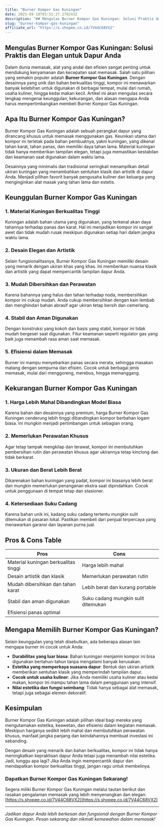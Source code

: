 ```yaml
---
title: "Burner Kompor Gas Kuningan"
date: 2025-09-18T03:51:27.278243Z
description: "## Mengulas Burner Kompor Gas Kuningan: Solusi Praktis dan Elegan untuk Dapur Anda..."
slug: "burner-kompor-gas-kuningan"
affiliate_url: "https://s.shopee.co.id/7V44C68VX2"
---
```

## Mengulas Burner Kompor Gas Kuningan: Solusi Praktis dan Elegan untuk Dapur Anda

Dalam dunia memasak, alat yang andal dan efisien sangat penting untuk mendukung kenyamanan dan kecepatan saat memasak. Salah satu pilihan yang semakin populer adalah **Burner Kompor Gas Kuningan**. Dengan desainnya yang unik dan bahan berkualitas tinggi, kompor ini menawarkan banyak kelebihan untuk digunakan di berbagai tempat, mulai dari rumah, usaha kuliner, hingga kedai makan kecil. Artikel ini akan mengulas secara lengkap mengenai keunggulan, kekurangan, dan alasan mengapa Anda harus mempertimbangkan membeli Burner Kompor Gas Kuningan.

## Apa Itu Burner Kompor Gas Kuningan?

Burner Kompor Gas Kuningan adalah sebuah perangkat dapur yang dirancang khusus untuk memasak menggunakan gas. Keunikan utama dari kompor ini terletak pada bahan pembuatnya, yakni kuningan, yang dikenal tahan karat, tahan panas, dan memiliki daya tahan lama. Material kuningan tidak hanya memberikan tampilan elegan, tetapi juga memastikan kestabilan dan keamanan saat digunakan dalam waktu lama.

Desainnya yang minimalis dan tradisional seringkali menampilkan detail ukiran kuningan yang menambahkan sentuhan klasik dan artistik di dapur Anda. Menjadi pilihan favorit banyak pengusaha kuliner dan keluarga yang menginginkan alat masak yang tahan lama dan estetis.

## Keunggulan Burner Kompor Gas Kuningan

### 1. Material Kuningan Berkualitas Tinggi
Kuningan adalah bahan utama yang digunakan, yang terkenal akan daya tahannya terhadap panas dan karat. Hal ini menjadikan kompor ini sangat awet dan tidak mudah rusak meskipun digunakan setiap hari dalam jangka waktu lama.

### 2. Desain Elegan dan Artistik
Selain fungsionalitasnya, Burner Kompor Gas Kuningan memiliki desain yang menarik dengan ukiran khas yang khas. Ini memberikan nuansa klasik dan artistik yang dapat mempercantik tampilan dapur Anda.

### 3. Mudah Dibersihkan dan Perawatan
Karena bahannya yang halus dan tahan terhadap noda, membersihkan kompor ini cukup mudah. Anda cukup membersihkan dengan kain lembab dan menghindari bahan abrasif agar ukiran tetap bersih dan cemerlang.

### 4. Stabil dan Aman Digunakan
Dengan konstruksi yang kokoh dan basis yang stabil, kompor ini tidak mudah bergeser saat digunakan. Fitur keamanan seperti regulator gas yang baik juga menambah rasa aman saat memasak.

### 5. Efisiensi dalam Memasak
Burner ini mampu menyebarkan panas secara merata, sehingga masakan matang dengan sempurna dan efisien. Cocok untuk berbagai jenis memasak, mulai dari menggoreng, merebus, hingga memanggang.

## Kekurangan Burner Kompor Gas Kuningan

### 1. Harga Lebih Mahal Dibandingkan Model Biasa
Karena bahan dan desainnya yang premium, harga Burner Kompor Gas Kuningan cenderung lebih tinggi dibandingkan kompor berbahan logam biasa. Ini mungkin menjadi pertimbangan untuk sebagian orang.

### 2. Memerlukan Perawatan Khusus
Agar tetap tampak mengkilap dan terawat, kompor ini membutuhkan pembersihan rutin dan perawatan khusus agar ukirannya tetap kinclong dan tidak berkarat.

### 3. Ukuran dan Berat Lebih Berat
Dikarenakan bahan kuningan yang padat, kompor ini biasanya lebih berat dan mungkin memerlukan penanganan ekstra saat dipindahkan. Cocok untuk penggunaan di tempat tetap dan stasioner.

### 4. Ketersediaan Suku Cadang
Karena bahan unik ini, kadang suku cadang tertentu mungkin sulit ditemukan di pasaran lokal. Pastikan membeli dari penjual terpercaya yang menawarkan garansi dan layanan purna jual.

## Pros & Cons Table

| **Pros**                                         | **Cons**                                    |
|--------------------------------------------------|--------------------------------------------|
| Material kuningan berkualitas tinggi             | Harga lebih mahal                        |
| Desain artistik dan klasik                       | Memerlukan perawatan rutin               |
| Mudah dibersihkan dan tahan karat               | Lebih berat dan kurang portable          |
| Stabil dan aman digunakan                        | Suku cadang mungkin sulit ditemukan      |
| Efisiensi panas optimal                          |                                              |

## Mengapa Memilih Burner Kompor Gas Kuningan?

Selain keunggulan yang telah disebutkan, ada beberapa alasan lain mengapa burner ini cocok untuk Anda:

- **Durabilitas yang luar biasa**: Bahan kuningan menjamin kompor ini bisa digunakan bertahun-tahun tanpa mengalami banyak kerusakan.
- **Estetika yang memperkaya suasana dapur**: Bentuk dan ukiran artistik memberikan sentuhan klasik yang memperindah tampilan dapur.
- **Cocok untuk usaha kuliner**: Jika Anda memiliki usaha kuliner atau kedai makan, kompor ini mampu tahan lama dalam penggunaan yang intensif.
- **Nilai estetika dan fungsi seimbang**: Tidak hanya sebagai alat memasak, tetapi juga sebagai elemen dekoratif.

## Kesimpulan

Burner Kompor Gas Kuningan adalah pilihan ideal bagi mereka yang mengutamakan estetika, keawetan, dan efisiensi dalam kegiatan memasak. Meskipun harganya sedikit lebih mahal dan membutuhkan perawatan khusus, manfaat jangka panjang dan keindahannya membuat investasi ini sebanding.

Dengan desain yang menarik dan bahan berkualitas, kompor ini tidak hanya meningkatkan kepraktisan dapur Anda tetapi juga menambah nilai estetika. Jadi, tunggu apa lagi? Jika Anda ingin mempercantik dapur dan mendapatkan kompor berkualitas tinggi, jangan ragu untuk membelinya.

### Dapatkan Burner Kompor Gas Kuningan Sekarang!

Segera miliki Burner Kompor Gas Kuningan melalui tautan berikut dan rasakan pengalaman memasak yang lebih menyenangkan dan elegan: [https://s.shopee.co.id/7V44C68VX2](https://s.shopee.co.id/7V44C68VX2)

---

*Jadikan dapur Anda lebih berkesan dan fungsional dengan Burner Kompor Gas Kuningan. Pesan sekarang dan nikmati kemewahan dalam memasak!*